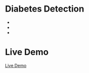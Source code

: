 # Diabetes Detection
-
-
-

# Live Demo
[Live Demo](https://reliance-fyp.github.io/Diabetes-Detection/)
